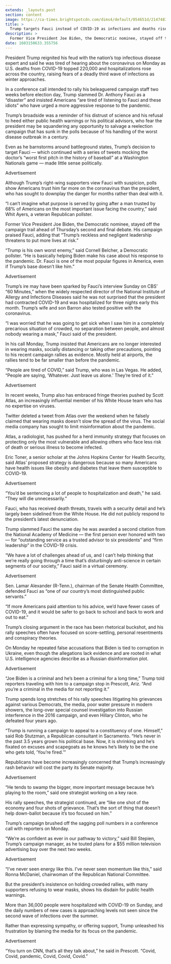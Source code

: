```yaml
--- 
extends: _layouts.post 
section: content 
image: https://ca-times.brightspotcdn.com/dims4/default/054651d/2147483647/strip/true/crop/6000x3150+0+425/resize/1200x630!/quality/90/?url=https%3A%2F%2Fcalifornia-times-brightspot.s3.amazonaws.com%2Ffb%2F59%2F7b67051f49d99a6abc8c4669cc11%2Felection-2020-trump-13779.jpg 
title: > 
  Trump targets Fauci instead of COVID-19 as infections and deaths rise 
description: > 
  Former Vice President Joe Biden, the Democratic nominee, stayed off the campaign trail ahead of Thursday’s second and final debate.His campaign praised Fauci, adding that “Trump’s reckless and negligent leadership threatens to put more lives at risk.”“Trump is his own worst enemy,” said Cornell Belcher, a Democratic pollster.“We’re as confident as ever in our pathway to victory,” said Bill Stepien, Trump’s campaign manager, as he touted plans for a $55 million television advertising buy over the next two weeks.Rather than expressing sympathy, or offering support, Trump unleashed his frustration by blaming the media for its focus on the pandemic.“Covid, Covid, pandemic, Covid, Covid, Covid.” 
date: 1603150633.355756 
--- 
```

<div><p>President Trump reignited his feud with the nation&#8217;s top infectious disease expert and said he was tired of hearing about the coronavirus on Monday as U.S. deaths from COVID-19 topped 220,000 and hospitalizations rose across the country, raising fears of a deadly third wave of infections as winter approaches.</p><p>In a conference call intended to rally his beleaguered campaign staff two weeks before election day, Trump slammed Dr. Anthony Fauci as a &#8220;disaster&#8221; and insisted Americans &#8220;are tired of listening to Fauci and these idiots&#8221; who have urged a more aggressive response to the pandemic. </p><p>Trump&#8217;s broadside was a reminder of his distrust of science and his refusal to heed either public health warnings or his political advisors, who fear the president may be squandering any opportunity to salvage a reelection campaign that has sunk in the polls because of his handling of the worst disease outbreak in a century. </p><p>Even as he barnstorms around battleground states, Trump&#8217;s decision to target Fauci &#8212; which continued with a series of tweets mocking the doctor&#8217;s &#8220;worst first pitch in the history of baseball&#8221; at a Washington Nationals game &#8212; made little sense politically.</p><p class="google-dfp-ad-caption">Advertisement</p>
    <p id="google-ad23c3edb5-c981-4779-8a2c-d8a2c689776f" class="google-dfp-ad injected">
        <p class="google-dfp-ad-placeholder"></p>
    </p>
<p>Although Trump&#8217;s right-wing supporters view Fauci with suspicion, polls show Americans trust him far more on the coronavirus than the president, who has sought to downplay the danger for months rather than deal with it. </p><p>&#8220;I can&#8217;t imagine what purpose is served by going after a man trusted by 68% of Americans on the most important issue facing the country,&#8221; said Whit Ayers, a veteran Republican pollster. </p><p>Former Vice President Joe Biden, the Democratic nominee, stayed off the campaign trail ahead of Thursday&#8217;s second and final debate. His campaign praised Fauci, adding that &#8220;Trump&#8217;s reckless and negligent leadership threatens to put more lives at risk.&#8221;</p><p>&#8220;Trump is his own worst enemy,&#8221; said Cornell Belcher, a Democratic pollster. &#8220;He is basically helping Biden make his case about his response to the pandemic. Dr. Fauci is one of the most popular figures in America, even if Trump&#8217;s base doesn&#8217;t like him.&#8221;</p><p class="google-dfp-ad-caption">Advertisement</p>
    <p id="google-ad71fd2ec6-7c23-4513-a0b6-7acc849d89ff" class="google-dfp-ad injected">
        <p class="google-dfp-ad-placeholder"></p>
    </p>
<p></p><p id="nativo_1"></p><p>Trump&#8217;s ire may have been sparked by Fauci&#8217;s interview Sunday on CBS&#8217; &#8220;60 Minutes,&#8221; when the widely respected director of the National Institute of Allergy and Infections Diseases said he was not surprised that the president had contracted COVID-19 and was hospitalized for three nights early this month. Trump&#8217;s wife and son Barron also tested positive with the coronavirus. </p><p>&#8220;I was worried that he was going to get sick when I saw him in a completely precarious situation of crowded, no separation between people, and almost nobody wearing a mask,&#8221; Fauci said of the president.</p><p>In his call Monday, Trump insisted that Americans are no longer interested in wearing masks, socially distancing or taking other precautions, pointing to his recent campaign rallies as evidence. Mostly held at airports, the rallies tend to be far smaller than before the pandemic. </p><p>&#8220;People are tired of COVID,&#8221; said Trump, who was in Las Vegas. He added, &#8220;People are saying, &#8216;Whatever. Just leave us alone.&#8217; They&#8217;re tired of it.&#8221;</p><p class="google-dfp-ad-caption">Advertisement</p>
    <p id="google-ad77ac6904-f4c5-4db2-877a-c6f920784245" class="google-dfp-ad injected">
        <p class="google-dfp-ad-placeholder"></p>
    </p>
<p>In recent weeks, Trump also has embraced fringe theories pushed by Scott Atlas, an increasingly influential member of his White House team who has no expertise on viruses. </p><p>Twitter deleted a tweet from Atlas over the weekend when he falsely claimed that wearing masks doesn&#8217;t slow the spread of the virus. The social media company has sought to limit misinformation about the pandemic.</p><p>Atlas, a radiologist, has pushed for a herd immunity strategy that focuses on protecting only the most vulnerable and allowing others who face less risk of death or serious illness to become infected. </p><p>Eric Toner, a senior scholar at the Johns Hopkins Center for Health Security, said Atlas&#8217; proposed strategy is dangerous because so many Americans have health issues like obesity and diabetes that leave them susceptible to COVID-19.</p><p class="google-dfp-ad-caption">Advertisement</p>
    <p id="google-adbaf10ea5-aa3b-4b57-84cc-e42bd043a5b4" class="google-dfp-ad injected">
        <p class="google-dfp-ad-placeholder"></p>
    </p>
<p>&#8220;You&#8217;d be sentencing a lot of people to hospitalization and death,&#8221; he said. &#8220;They will die unnecessarily.&#8221;</p><p>Fauci, who has received death threats, travels with a security detail and he&#8217;s largely been sidelined from the White House. He did not publicly respond to the president&#8217;s latest denunciation.</p><p>Trump slammed Fauci the same day he was awarded a second citation from the National Academy of Medicine &#8212; the first person ever honored with two &#8212; for &#8220;outstanding service as a trusted advisor to six presidents&#8221; and &#8220;firm leadership&#8221; in the COVID-19 crisis.</p><p>&#8220;We have a lot of challenges ahead of us, and I can&#8217;t help thinking that we&#8217;re really going through a time that&#8217;s disturbingly anti-science in certain segments of our society,&#8221; Fauci said in a virtual ceremony.</p><p class="google-dfp-ad-caption">Advertisement</p>
    <p id="google-ad130a7dc3-8ac4-4df1-82a3-5d6a6b5c1f7b" class="google-dfp-ad injected">
        <p class="google-dfp-ad-placeholder"></p>
    </p>
<p>Sen. Lamar Alexander (R-Tenn.), chairman of the Senate Health Committee, defended Fauci as &#8220;one of our country&#8217;s most distinguished public servants.&#8221;</p><p>&#8220;If more Americans paid attention to his advice, we&#8217;d have fewer cases of COVID-19, and it would be safer to go back to school and back to work and out to eat.&#8221;</p><p>Trump&#8217;s closing argument in the race has been rhetorical buckshot, and his rally speeches often have focused on score-settling, personal resentments and conspiracy theories. </p><p>On Monday he repeated false accusations that Biden is tied to corruption in Ukraine, even though the allegations lack evidence and are rooted in what U.S. intelligence agencies describe as a Russian disinformation plot. </p><p class="google-dfp-ad-caption">Advertisement</p>
    <p id="google-ad631d4222-55a3-467f-ae11-76392001893e" class="google-dfp-ad injected">
        <p class="google-dfp-ad-placeholder"></p>
    </p>
<p>&#8220;Joe Biden is a criminal and he&#8217;s been a criminal for a long time,&#8221; Trump told reporters traveling with him to a campaign stop in Prescott, Ariz. &#8220;And you&#8217;re a criminal in the media for not reporting it.&#8221;</p><p>Trump spends long stretches of his rally speeches litigating his grievances against various Democrats, the media, poor water pressure in modern showers, the long-over special counsel investigation into Russian interference in the 2016 campaign, and even Hillary Clinton, who he defeated four years ago. </p><p>&#8220;Trump is running a campaign to appeal to a constituency of one. Himself,&#8221; said Rob Stutzman, a Republican consultant in Sacramento. &#8220;He&#8217;s never in the past 3.5 years grown his political base. Now, it is shrinking and he&#8217;s fixated on excuses and scapegoats as he knows he&#8217;s likely to be the one who gets told, &#8216;You&#8217;re fired.&#8217;&#8221;</p><p>Republicans have become increasingly concerned that Trump&#8217;s increasingly rash behavior will cost the party its Senate majority. </p><p class="google-dfp-ad-caption">Advertisement</p>
    <p id="google-ad18e5cd93-ea58-4c63-917a-fad0212aca7a" class="google-dfp-ad injected">
        <p class="google-dfp-ad-placeholder"></p>
    </p>
<p>&#8220;He tends to swamp the bigger, more important message because he&#8217;s playing to the room,&#8221; said one strategist working on a key race. </p><p>His rally speeches, the strategist continued, are &#8220;like one shot of the economy and four shots of grievance. That&#8217;s the sort of thing that doesn&#8217;t help down-ballot because it&#8217;s too focused on him.&#8221;</p><p>Trump&#8217;s campaign brushed off the sagging poll numbers in a conference call with reporters on Monday. </p><p>&#8220;We&#8217;re as confident as ever in our pathway to victory,&#8221; said Bill Stepien, Trump&#8217;s campaign manager, as he touted plans for a $55 million television advertising buy over the next two weeks. </p><p class="google-dfp-ad-caption">Advertisement</p>
    <p id="google-add1fdd38d-c631-4469-9a6c-d77039ef9174" class="google-dfp-ad injected">
        <p class="google-dfp-ad-placeholder"></p>
    </p>
<p>&#8220;I&#8217;ve never seen energy like this. I&#8217;ve never seen momentum like this,&#8221; said Ronna McDaniel, chairwoman of the Republican National Committee.</p><p>But the president&#8217;s insistence on holding crowded rallies, with many supporters refusing to wear masks, shows his disdain for public health warnings. </p><p>More than 36,000 people were hospitalized with COVID-19 on Sunday, and the daily numbers of new cases is approaching levels not seen since the second wave of infections over the summer.</p><p>Rather than expressing sympathy, or offering support, Trump unleashed his frustration by blaming the media for its focus on the pandemic. </p><p class="google-dfp-ad-caption">Advertisement</p>
    <p id="google-ada9c6a21b-f82d-47ef-a52c-ba63c9a8a532" class="google-dfp-ad injected">
        <p class="google-dfp-ad-placeholder"></p>
    </p>
<p>&#8220;You turn on CNN, that&#8217;s all they talk about,&#8221; he said in Prescott. &#8220;Covid, Covid, pandemic, Covid, Covid, Covid.&#8221;</p></div>